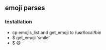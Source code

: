 ## emoji parses

### Installation
- cp emojis_list and get_emoji to /usr/local/bin
- $ get_emoji 'smile'
- $ :smile:
